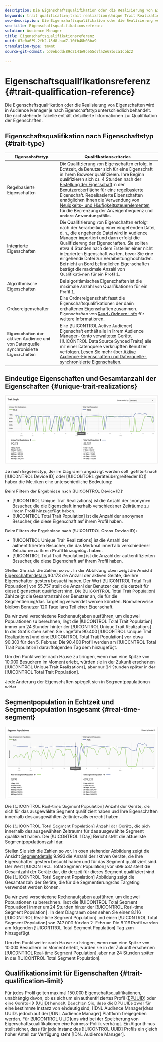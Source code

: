 ```yaml
---
description: Die Eigenschaftsqualifikation oder die Realisierung von Eigenschaften wird in Audience Manager je nach Eigenschaftstyp unterschiedlich behandelt. Die nachstehende Tabelle enthält detaillierte Informationen zur Qualifikation der Eigenschaften.
keywords: trait qualification;trait realization;Unique Trait Realizations;UTR;Total Trait Population;TTP
seo-description: Die Eigenschaftsqualifikation oder die Realisierung von Eigenschaften wird in Audience Manager je nach Eigenschaftstyp unterschiedlich behandelt. Die nachstehende Tabelle enthält detaillierte Informationen zur Qualifikation der Eigenschaften.
seo-title: Eigenschaftsqualifikationsreferenz
solution: Audience Manager
title: Eigenschaftsqualifikationsreferenz
uuid: 07e0a639-2fb2-45d8-bad7-10fb46b08ba9
translation-type: tm+mt
source-git-commit: bd0ebcddc89c2141e9ce55d7fa2e68b5ca1cbb22

---
```



# Eigenschaftsqualifikationsreferenz {#trait-qualification-reference}

Die Eigenschaftsqualifikation oder die Realisierung von Eigenschaften wird in Audience Manager je nach Eigenschaftstyp unterschiedlich behandelt. Die nachstehende Tabelle enthält detaillierte Informationen zur Qualifikation der Eigenschaften.

## Eigenschaftsqualifikation nach Eigenschaftstyp {#trait-type}

| Eigenschaftstyp | Qualifikationskriterien |
|---|---|
| Regelbasierte Eigenschaften | Die Qualifizierung von Eigenschaften erfolgt in Echtzeit, da Benutzer sich für eine Eigenschaft in ihrem Browser qualifizieren. Ihre Beginn qualifizieren sich ca. 4 Stunden nach der [Erstellung der Eigenschaft](create-onboarded-rule-based-traits.md#create-rules-based-or-onboarded-traits) in der Benutzeroberfläche für eine regelbasierte Eigenschaft. Regelbasierte Eigenschaften ermöglichen Ihnen die Verwendung von [Neuigkeits- und Häufigkeitssteuerelementen](../segments/recency-and-frequency.md) für die Begrenzung der Anzeigenfrequenz und andere Anwendungsfälle. |
| Integrierte Eigenschaften | Die Qualifizierung von Eigenschaften erfolgt nach der Verarbeitung einer eingehenden Datei, d. h., die eingehende Datei wird in Audience Manager [](../../faq/faq-inbound-data-ingestion.md) importiert und dann erfolgt die Qualifizierung der Eigenschaften. Sie sollten etwa 4 Stunden nach dem Erstellen einer nicht integrierten Eigenschaft warten, bevor Sie eine eingehende Datei zur Verarbeitung hochladen. Bei nicht an Bord befindlichen Eigenschaften beträgt die maximale Anzahl von Qualifikationen für ein Profil 1. |
| Algorithmische Eigenschaften | Bei algorithmischen Eigenschaften ist die maximale Anzahl von Qualifikationen für ein Profil 1. |
| Ordnereigenschaften | Eine Ordnereigenschaft fasst die Eigenschaftsqualifikationen der darin enthaltenen Eigenschaften zusammen. Eigenschaften von [Read-Ordnern: Info](about-folder-traits.md) für weitere Informationen. |
| Eigenschaften der aktiven Audience und von Datenquelle synchronisierte Eigenschaften | Eine [!UICONTROL Active Audience] Eigenschaft enthält alle in Ihrem Audience Manager-Konto verwalteten Geräte. [!UICONTROL Data Source Synced Traits] alle mit einer Datenquelle verknüpften Benutzer verfolgen. Lesen Sie mehr über [Aktive Audience-Eigenschaften und Datenquelle-synchronisierte Eigenschaften](client-activity-synced-audience-traits.md). |

## Eindeutige Eigenschaften und Gesamtanzahl der Eigenschaften {#unique-trait-realizations}

![unique-property-realization](assets/trait-graph.png)

Je nach Ergebnistyp, der im Diagramm angezeigt werden soll (gefiltert nach [!UICONTROL Device ID] oder [!UICONTORL geräteübergreifender ID]), haben die Metriken eine unterschiedliche Bedeutung:

Beim Filtern der Ergebnisse nach [!UICONTROL Device ID]:

* [!UICONTROL Unique Trait Realizations] ist die Anzahl der anonymen Besucher, die die Eigenschaft innerhalb verschiedener Zeiträume zu ihrem Profil hinzugefügt haben.
* [!UICONTROL Total Trait Population] ist die Anzahl der anonymen Besucher, die diese Eigenschaft auf ihrem Profil haben.

Beim Filtern der Ergebnisse nach [!UICONTROL Cross-Device ID]:

* [!UICONTROL Unique Trait Realizations] ist die Anzahl der authentifizierten Besucher, die das Merkmal innerhalb verschiedener Zeiträume zu ihrem Profil hinzugefügt haben.
* [!UICONTROL Total Trait Population] ist die Anzahl der authentifizierten Besucher, die diese Eigenschaft auf ihrem Profil haben.

Stellen Sie sich die Zahlen so vor. In der Abbildung oben zeigt die Ansicht [Eigenschaftendetails](../../features/traits/trait-details-page.md) 90.173 die Anzahl der aktiven Geräte, die Ihre Eigenschaften gestern besucht haben. Der Wert [!UICONTROL Total Trait Population] von 55.757 stellt die Anzahl der Benutzer dar, die derzeit für diese Eigenschaft qualifiziert sind. Die [!UICONTROL Total Trait Population] Zahl zeigt die Gesamtanzahl der Benutzer an, die für die Segmentierung/das Targeting verwendet werden könnten. Normalerweise bleiben Benutzer 120 Tage lang Teil einer Eigenschaft.

Da wir zwei verschiedene Rechenaufgaben ausführen, um die zwei Populationen zu berechnen, liegt die [!UICONTROL Total Trait Population] immer um 24 Stunden hinter der [!UICONTROL Unique Trait Realizations] . In der Grafik oben sehen Sie ungefähr 90.400 [!UICONTROL Unique Trait Realizations] und eine [!UICONTROL Total Trait Population] von etwa 90.300 für den 5. Februar. Die 90.400 Profil werden am [!UICONTROL Total Trait Population] darauffolgenden Tag dem hinzugefügt.

Um den Punkt weiter nach Hause zu bringen, wenn man eine Spitze von 10.000 Besuchern im Moment erlebt, würden sie in der Zukunft erscheinen [!UICONTROL Unique Trait Realizations], aber nur 24 Stunden später in der [!UICONTROL Total Trait Population].

Jede Änderung der Eigenschaften spiegelt sich in Segmentpopulationen wider.

## Segmentpopulation in Echtzeit und Segmentpopulation insgesamt {#real-time-segment}

![unique-property-realization](assets/segment-graph.png)

Die [!UICONTROL Real-time Segment Population] Anzahl der Geräte, die sich für das ausgewählte Segment qualifiziert haben und Ihre Eigenschaften innerhalb des ausgewählten Zeitintervalls erreicht haben.

Die [!UICONTROL Total Segment Population] Anzahl der Geräte, die sich innerhalb des ausgewählten Zeitraums für das ausgewählte Segment qualifiziert haben. Der [!UICONTROL 1 Day] Bericht stellt die aktuellste Segmentpopulationszahl dar.

Stellen Sie sich die Zahlen so vor. In oben stehender Abbildung zeigt die Ansicht [Segmentdetails](../../features/segments/segment-summary-view.md) 9.993 die Anzahl der aktiven Geräte, die Ihre Eigenschaften gestern besucht haben und für das Segment qualifiziert sind. Der Wert [!UICONTROL Total Segment Population] von 699.532 stellt die Gesamtzahl der Geräte dar, die derzeit für dieses Segment qualifiziert sind. Die [!UICONTROL Total Segment Population] Abbildung zeigt die Gesamtanzahl der Geräte, die für die Segmentierung/das Targeting verwendet werden können.

Da wir zwei verschiedene Rechenaufgaben ausführen, um die zwei Populationen zu berechnen, liegt die [!UICONTROL Total Segment Population] immer um 24 Stunden hinter der [!UICONTROL Real-time Segment Population] . In dem Diagramm oben sehen Sie einen 8.116 [!UICONTROL Real-time Segment Population] und einen [!UICONTROL Total Segment Population] von 742.000 für den 2. Februar. Die 8.116 Profil werden am folgenden [!UICONTROL Total Segment Population] Tag zum hinzugefügt.

Um den Punkt weiter nach Hause zu bringen, wenn man eine Spitze von 10.000 Besuchern im Moment erlebt, würden sie in der Zukunft erscheinen [!UICONTROL Real-time Segment Population], aber nur 24 Stunden später in der [!UICONTROL Total Segment Population].

## Qualifikationslimit für Eigenschaften {#trait-qualification-limit}

Für jedes Profil gelten maximal 150.000 Eigenschaftsqualifikationen, unabhängig davon, ob es sich um ein authentifiziertes Profil ([DPUUID](../../reference/ids-in-aam.md)) oder eine Geräte-ID ([UUID](../../reference/ids-in-aam.md)) handelt. Beachten Sie, dass die DPUUIDs zwar für eine bestimmte Instanz von eindeutig sind, [!DNL Audience Manager]dass UUIDs jedoch auf der [!DNL Audience Manager] Plattform freigegeben werden. Für [!UICONTROL UUID]uns wird bei der Speicherung von Eigenschaftsqualifikationen eine Fairness-Politik verhängt. Ein Algorithmus stellt sicher, dass für jede Instanz des [!UICONTROL UUID] Profils ein gleich hoher Anteil zur Verfügung steht [!DNL Audience Manager].
